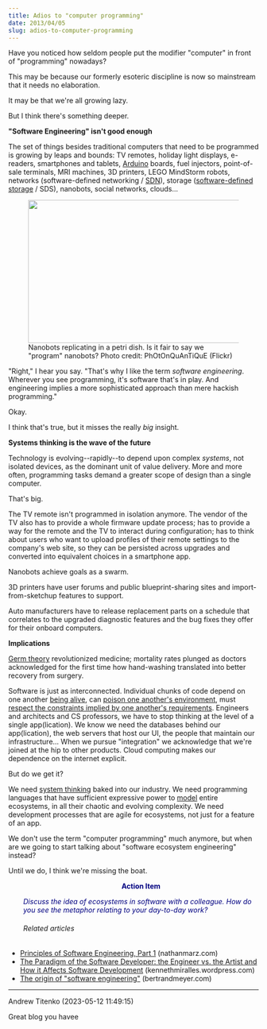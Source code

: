```yaml
---
title: Adios to "computer programming"
date: 2013/04/05
slug: adios-to-computer-programming
---
```


Have you noticed how seldom people put the modifier "computer" in front of "programming" nowadays?

This may be because our formerly esoteric discipline is now so mainstream that it needs no elaboration.

It may be that we're all growing lazy.

But I think there's something deeper.

<strong>"Software Engineering" isn't good enough</strong>

The set of things besides traditional computers that need to be programmed is growing by leaps and bounds: TV remotes, holiday light displays, e-readers, smartphones and tablets, <a class="zem_slink" title="Arduino" href="http://arduino.cc" target="_blank" rel="homepage">Arduino</a> boards, fuel injectors, point-of-sale terminals, MRI machines, 3D printers, LEGO MindStorm robots, networks (software-defined networking / <a title="Software-defined networking" href="http://en.wikipedia.org/wiki/Software-defined_networking" target="_blank" rel="wikipedia">SDN</a>), storage (<a title="Software defined storage" href="http://en.wikipedia.org/wiki/Software_defined_storage" target="_blank" rel="wikipedia">software-defined storage</a> / SDS), nanobots, social networks, clouds...

<figure><img alt="" src="http://farm1.staticflickr.com/229/484826733_713c781d55.jpg" width="432" height="288" /><figcaption>Nanobots replicating in a petri dish. Is it fair to say we "program" nanobots? Photo credit: PhOtOnQuAnTiQuE (Flickr)</figcaption></figure>

"Right," I hear you say. "That's why I like the term <em>software engineering</em>. Wherever you see programming, it's software that's in play. And engineering implies a more sophisticated approach than mere hackish programming."

Okay.

I think that's true, but it misses the really <em>big</em> insight.<!--more-->

<strong>Systems thinking is the wave of the future</strong>

Technology is evolving--rapidly--to depend upon complex <em>systems</em>, not isolated devices, as the dominant unit of value delivery. More and more often, programming tasks demand a greater scope of design than a single computer.

That's big.

The TV remote isn't programmed in isolation anymore. The vendor of the TV also has to provide a whole firmware update process; has to provide a way for the remote and the TV to interact during configuration; has to think about users who want to upload profiles of their remote settings to the company's web site, so they can be persisted across upgrades and converted into equivalent choices in a smartphone app.

Nanobots achieve goals as a swarm.

3D printers have user forums and public blueprint-sharing sites and import-from-sketchup features to support.

Auto manufacturers have to release replacement parts on a schedule that correlates to the upgraded diagnostic features and the bug fixes they offer for their onboard computers.

<strong>Implications</strong>

<a title="History of Germ Theory" href="http://www.sciencemuseum.org.uk/broughttolife/techniques/germtheory.aspx" target="_blank">Germ theory</a> revolutionized medicine; mortality rates plunged as doctors acknowledged for the first time how hand-washing translated into better recovery from surgery.

Software is just as interconnected. Individual chunks of code depend on one another <a title="The 8th Characteristic" href="../../../2012/09/28/the-8th-characteristic/" target="_blank">being alive</a>, can <a title="Don’t forget the circuit breakers" href="../../../2013/01/11/dont-forget-the-circuit-breakers/" target="_blank">poison one another's environment</a>, must <a title="Are You Designing an Apex Predator?" href="../../../2012/09/06/designing-an-apex-predator/">respect the constraints implied by one another's requirements</a>. Engineers and architects and CS professors, we have to stop thinking at the level of a single app(lication). We know we need the databases behind our app(lication), the web servers that host our UI, the people that maintain our infrastructure... When we pursue "integration" we acknowledge that we're joined at the hip to other products. Cloud computing makes our dependence on the internet explicit.

But do we get it?

We need <a title="Metrics, Plumb Lines, and System Thinking" href="../../../2012/11/12/measurements-plumb-lines-and-system-thinking/">system thinking</a> baked into our industry. We need programming languages that have sufficient expressive power to <a title="Why Mental Models Matter" href="../../../2012/11/05/why-mental-models-matter/">model</a> entire ecosystems, in all their chaotic and evolving complexity. We need development processes that are agile for ecosystems, not just for a feature of an app.

We don't use the term "computer programming" much anymore, but when are we going to start talking about "software ecosystem engineering" instead?

Until we do, I think we're missing the boat.
<p style="padding-left:30px;text-align:center;"><strong><span style="color:#000080;">Action Item</span></strong></p>
<p style="padding-left:30px;"><span style="color:#000080;"><em>Discuss the idea of ecosystems in software with a colleague. How do you see the metaphor relating to your day-to-day work?</em></span></p>

<h6 class="zemanta-related-title" style="font-size:1em;padding-left:30px;">Related articles</h6>
<ul class="zemanta-article-ul">
	<li class="zemanta-article-ul-li"><a href="http://nathanmarz.com/blog/principles-of-software-engineering-part-1.html" target="_blank">Principles of Software Engineering, Part 1</a> (nathanmarz.com)</li>
	<li class="zemanta-article-ul-li"><a href="http://kennethmiralles.wordpress.com/2013/03/22/the-paradigm-of-the-software-developer-the-engineer-vs-the-artist-and-how-it-affects-software-development/" target="_blank">The Paradigm of the Software Developer: the Engineer vs. the Artist and How it Affects Software Development</a> (kennethmiralles.wordpress.com)</li>
	<li class="zemanta-article-ul-li"><a href="http://bertrandmeyer.com/2013/04/04/the-origin-of-software-engineering/" target="_blank">The origin of "software engineering"</a> (bertrandmeyer.com)</li>
</ul>

---

Andrew Titenko (2023-05-12 11:49:15)

Great blog you havee
